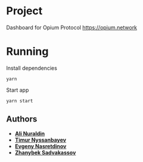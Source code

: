 # Project

Dashboard for Opium Protocol 
https://opium.network

# Running

Install dependencies

```
yarn
```

Start app
```
yarn start
```

## Authors

* **[Ali Nuraldin](https://github.com/alirun)**
* **[Timur Nyssanbayev](https://github.com/Tima0203)**
* **[Evgeny Nasretdinov](https://github.com/evgenynasretdinov)**
* **[Zhanybek Sadvakassov](https://github.com/sadvazha)**